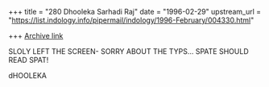 +++
title = "280 Dhooleka Sarhadi Raj"
date = "1996-02-29"
upstream_url = "https://list.indology.info/pipermail/indology/1996-February/004330.html"

+++
[Archive link](https://list.indology.info/pipermail/indology/1996-February/004330.html)

 SLOLY LEFT THE SCREEN- SORRY ABOUT THE TYPS... SPATE SHOULD READ SPAT!  

dHOOLEKA





